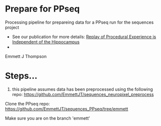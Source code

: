 # Prepare for PPseq
Processing pipeline for prepareing data for a PPseq run for the sequences project 
- See our publication for more details: [Replay of Procedural Experience is Independent of the Hippocampus](https://www.biorxiv.org/content/10.1101/2024.06.05.597547v1.full.pdf)
- 
Emmett J Thompson

# Steps...
1. this pipeline assumes data has been preprocessed using the following repo: https://github.com/EmmettJT/sequences_neuropixel_preprocess



Clone the PPseq repo: https://github.com/EmmettJT/sequences_PPseq/tree/emmett

Make sure you are on the branch 'emmett'
